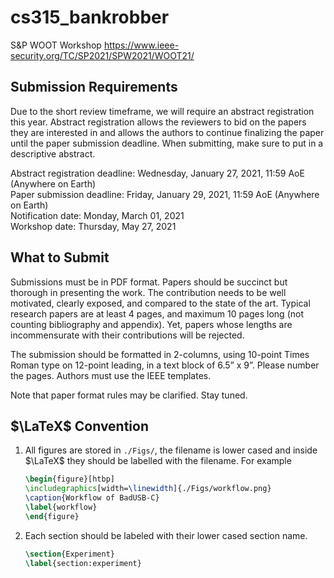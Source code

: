 # cs315_bankrobber 

S&P WOOT Workshop
https://www.ieee-security.org/TC/SP2021/SPW2021/WOOT21/  

## Submission Requirements
Due to the short review timeframe, we will require an abstract registration this year. Abstract registration allows the reviewers to bid on the papers they are interested in and allows the authors to continue finalizing the paper until the paper submission deadline. When submitting, make sure to put in a descriptive abstract.  

Abstract registration deadline: Wednesday, January 27, 2021, 11:59 AoE (Anywhere on Earth)  
Paper submission deadline: Friday, January 29, 2021, 11:59 AoE (Anywhere on Earth)  
Notification date: Monday, March 01, 2021  
Workshop date: Thursday, May 27, 2021   

## What to Submit
Submissions must be in PDF format. Papers should be succinct but thorough in presenting the work. The contribution needs to be well motivated, clearly exposed, and compared to the state of the art. Typical research papers are at least 4 pages, and maximum 10 pages long (not counting bibliography and appendix). Yet, papers whose lengths are incommensurate with their contributions will be rejected.

The submission should be formatted in 2-columns, using 10-point Times Roman type on 12-point leading, in a text block of 6.5” x 9”. Please number the pages. Authors must use the IEEE templates.

Note that paper format rules may be clarified. Stay tuned.

## $\LaTeX$ Convention

1. All figures are stored in `./Figs/`, the filename is lower cased and inside $\LaTeX$ they should be labelled with the filename. For example

   ```latex
   \begin{figure}[htbp]
   \includegraphics[width=\linewidth]{./Figs/workflow.png}
   \caption{Workflow of BadUSB-C}
   \label{workflow}
   \end{figure}
   ```

2. Each section should be labeled with their lower cased section name.

   ```latex
   \section{Experiment}
   \label{section:experiment}
   ```